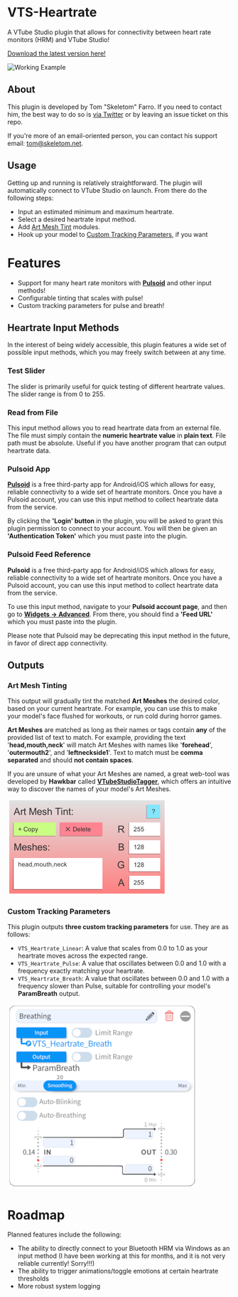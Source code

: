 # VTS-Heartrate
A VTube Studio plugin that allows for connectivity between heart rate monitors (HRM) and VTube Studio!
 
[Download the latest version here!](https://github.com/FomTarro/vts-heartrate/releases/tag/v0.0.0)

![Working Example](img/akari_gif.gif)
 
## About
This plugin is developed by Tom "Skeletom" Farro. If you need to contact him, the best way to do so is [via Twitter](https://twitter.com/FomTarro) or by leaving an issue ticket on this repo.
 
If you're more of an email-oriented person, you can contact his support email: [tom@skeletom.net](mailto:tom@skeletom.net).
 
## Usage
Getting up and running is relatively straightforward. The plugin will automatically connect to VTube Studio on launch. From there do the following steps:
* Input an estimated minimum and maximum heartrate.
* Select a desired heartrate input method.
* Add [Art Mesh Tint](#Art-Mesh-Tinting) modules.
* Hook up your model to [Custom Tracking Parameters](#Custom-Tracking-Parameters), if you want
 
 
# Features

* Support for many heart rate monitors with [<b>Pulsoid</b>](https://www.pulsoid.net) and other input methods!  
* Configurable tinting that scales with pulse!
* Custom tracking parameters for pulse and breath!

 
## Heartrate Input Methods
In the interest of being widely accessible, this plugin features a wide set of possible input methods, which you may freely switch between at any time.
 
### Test Slider
The slider is primarily useful for quick testing of different heartrate values. The slider range is from 0 to 255.
 
### Read from File
This input method allows you to read heartrate data from an external file.
The file must simply contain the <b>numeric heartrate value</b> in <b>plain text</b>. File path must be absolute. Useful if you have another program that can output heartrate data.
 
### Pulsoid App
[<b>Pulsoid</b>](https://www.pulsoid.net) is a free third-party app for Android/iOS which allows for easy, reliable connectivity to a wide set of heartrate monitors. Once you have a Pulsoid account, you can use this input method to collect heartrate data from the service.
 
By clicking the <b>'Login' button</b> in the plugin, you will be asked to grant this plugin permission to connect to your account. You will then be given an <b>'Authentication Token'</b> which you must paste into the plugin.
 
### Pulsoid Feed Reference
<b>Pulsoid</b> is a free third-party app for Android/iOS which allows for easy, reliable connectivity to a wide set of heartrate monitors. Once you have a Pulsoid account, you can use this input method to collect heartrate data from the service.
 
To use this input method, navigate to your <b>Pulsoid account page</b>, and then go to [<b>Widgets -> Advanced</b>](https://pulsoid.net/ui/configuration). From there, you should find a <b>'Feed URL'</b> which you must paste into the plugin.
 
Please note that Pulsoid may be deprecating this input method in the future, in favor of direct app connectivity.
 
 
## Outputs
 
### Art Mesh Tinting
This output will gradually tint the matched <b>Art Meshes</b> the desired color, based on your current heartrate. For example, you can use this to make your model's face flushed for workouts, or run cold during horror games.
 
<b>Art Meshes</b> are matched as long as their names or tags contain <b>any</b> of the provided list of text to match. For example, providing the text '<b>head,mouth,neck</b>' will match Art Meshes with names like '<b>forehead</b>', '<b>outermouth2</b>', and '<b>leftneckside1</b>'.
Text to match must be <b>comma separated</b> and should <b>not contain spaces</b>.
 
If you are unsure of what your Art Meshes are named, a great web-tool was developed by <b>Hawkbar</b> called [<b>VTubeStudioTagger</b>](https://hawk.bar/VTubeStudioTagger/), which offers an intuitive way to discover the names of your model's Art Meshes.
 
![Working Example](img/color_setup.png)
 
### Custom Tracking Parameters
This plugin outputs <b>three custom tracking parameters</b> for use. They are as follows:
 
* `VTS_Heartrate_Linear`: A value that scales from 0.0 to 1.0 as your heartrate moves across the expected range.
* `VTS_Heartrate_Pulse`: A value that oscillates between 0.0 and 1.0 with a frequency exactly matching your heartrate.
* `VTS_Heartrate_Breath`: A value that oscillates between 0.0 and 1.0 with a frequency slower than Pulse, suitable for controlling your model's <b>ParamBreath</b> output.
 
![Custom Parameter setup](img/parameter_setup.png)
 
# Roadmap
 
Planned features include the following:
* The ability to directly connect to your Bluetooth HRM via Windows as an input method (I have been working at this for months, and it is not very reliable currently! Sorry!!!)
* The ability to trigger animations/toggle emotions at certain heartrate thresholds
* More robust system logging

